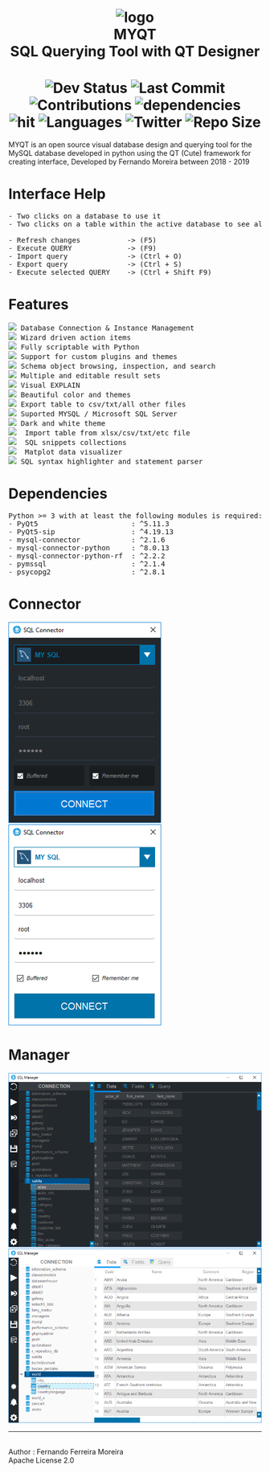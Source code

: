 <h1 align="center">
    <br>
    <img src=".github/myqt_logo.png" alt="logo" width="200">
    <br>
    MYQT
    <br>
    SQL Querying Tool with QT Designer
    <br>
</h1>

<h1 align="center">
    <img src="https://img.shields.io/badge/Status-in%20progress-yellowgreen.svg" alt="Dev Status" width="115"/>
    <img src="https://img.shields.io/github/last-commit/zisongbr/MYQT.svg" alt="Last Commit" width="123"/>
    <img src="https://img.shields.io/badge/contributions-welcome-brightgreen.svg" alt="Contributions" width="150"/>
    <img src="https://david-dm.org/zisongbr/MYQT.svg" alt="dependencies" width="150"/>    
    <br>
    <img src="http://hits.dwyl.io/zisongbr/MYQT.svg" alt="hit" width="75"/>
    <img src="https://img.shields.io/github/languages/count/zisongbr/MYQT.svg" alt="Languages" width="90"/>
    <img src="https://img.shields.io/twitter/follow/nando_ferreira2.svg?label=Twitter" alt="Twitter"/>
    <img src="https://img.shields.io/github/repo-size/zisongbr/MYQT.svg" alt="Repo Size"/>
</h1>

MYQT is an open source visual database design and querying tool for the MySQL database developed in python using the QT (Cute) framework for creating  interface, Developed by Fernando Moreira between 2018 - 2019

# **Interface Help**
<pre>
- Two clicks on a database to use it
- Two clicks on a table within the active database to see all your information

- Refresh changes           -> (F5)
- Execute QUERY             -> (F9) 
- Import query              -> (Ctrl + O) 
- Export query              -> (Ctrl + S) 
- Execute selected QUERY    -> (Ctrl + Shift F9)
</pre>

# **Features**
<pre>
<img src="https://img.shields.io/badge/-OK-green.svg"> Database Connection & Instance Management
<img src="https://img.shields.io/badge/-OK-green.svg"> Wizard driven action items
<img src="https://img.shields.io/badge/-OK-green.svg"> Fully scriptable with Python
<img src="https://img.shields.io/badge/-OK-green.svg"> Support for custom plugins and themes
<img src="https://img.shields.io/badge/-OK-green.svg"> Schema object browsing, inspection, and search
<img src="https://img.shields.io/badge/-OK-green.svg"> Multiple and editable result sets
<img src="https://img.shields.io/badge/-OK-green.svg"> Visual EXPLAIN
<img src="https://img.shields.io/badge/-OK-green.svg"> Beautiful color and themes
<img src="https://img.shields.io/badge/-OK-green.svg"> Export table to csv/txt/all other files
<img src="https://img.shields.io/badge/-OK-green.svg"> Suported MYSQL / Microsoft SQL Server
<img src="https://img.shields.io/badge/-OK-green.svg"> Dark and white theme
<img src="https://img.shields.io/badge/-NO-red.svg">  Import table from xlsx/csv/txt/etc file
<img src="https://img.shields.io/badge/-NO-red.svg">  SQL snippets collections
<img src="https://img.shields.io/badge/-NO-red.svg">  Matplot data visualizer
<img src="https://img.shields.io/badge/-NO-red.svg"> SQL syntax highlighter and statement parser
</pre>


# **Dependencies**

<pre>
Python >= 3 with at least the following modules is required:
- PyQt5                      : ^5.11.3
- PyQt5-sip                  : ^4.19.13
- mysql-connector            : ^2.1.6
- mysql-connector-python     : ^8.0.13
- mysql-connector-python-rf  : ^2.2.2
- pymssql                    : ^2.1.4
- psycopg2                   : ^2.8.1
</pre>

# **Connector**
![](.github/prints/Connector.PNG)
![](.github/prints/Connector_white.PNG)
# **Manager**
![](.github/prints/Workstation.PNG)
![](.github/prints/Workstation_white.PNG)

---
<br>
Author : Fernando Ferreira Moreira <br> Apache License 2.0

